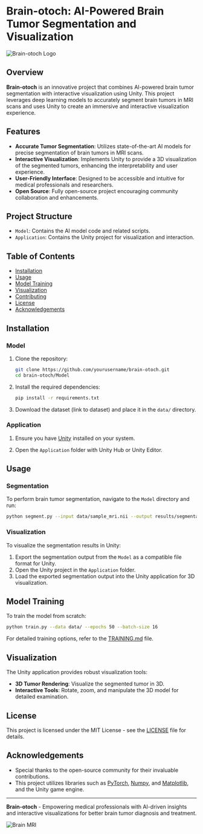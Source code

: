 
# Brain-otoch: AI-Powered Brain Tumor Segmentation and Visualization

![Brain-otoch Logo](path_to_logo_image)

## Overview

**Brain-otoch** is an innovative project that combines AI-powered brain tumor segmentation with interactive visualization using Unity. This project leverages deep learning models to accurately segment brain tumors in MRI scans and uses Unity to create an immersive and interactive visualization experience.

## Features

- **Accurate Tumor Segmentation**: Utilizes state-of-the-art AI models for precise segmentation of brain tumors in MRI scans.
- **Interactive Visualization**: Implements Unity to provide a 3D visualization of the segmented tumors, enhancing the interpretability and user experience.
- **User-Friendly Interface**: Designed to be accessible and intuitive for medical professionals and researchers.
- **Open Source**: Fully open-source project encouraging community collaboration and enhancements.

## Project Structure

- `Model`: Contains the AI model code and related scripts.
- `Application`: Contains the Unity project for visualization and interaction.

## Table of Contents

- [Installation](#installation)
- [Usage](#usage)
- [Model Training](#model-training)
- [Visualization](#visualization)
- [Contributing](#contributing)
- [License](#license)
- [Acknowledgements](#acknowledgements)

## Installation

### Model

1. Clone the repository:
    ```bash
    git clone https://github.com/yourusername/brain-otoch.git
    cd brain-otoch/Model
    ```

2. Install the required dependencies:
    ```bash
    pip install -r requirements.txt
    ```

3. Download the dataset (link to dataset) and place it in the `data/` directory.

### Application

1. Ensure you have [Unity](https://unity.com/) installed on your system.

2. Open the `Application` folder with Unity Hub or Unity Editor.

## Usage

### Segmentation

To perform brain tumor segmentation, navigate to the `Model` directory and run:
```bash
python segment.py --input data/sample_mri.nii --output results/segmentation_output.nii
```

### Visualization

To visualize the segmentation results in Unity:
1. Export the segmentation output from the `Model` as a compatible file format for Unity.
2. Open the Unity project in the `Application` folder.
3. Load the exported segmentation output into the Unity application for 3D visualization.

## Model Training

To train the model from scratch:
```bash
python train.py --data data/ --epochs 50 --batch-size 16
```
For detailed training options, refer to the [TRAINING.md](TRAINING.md) file.

## Visualization

The Unity application provides robust visualization tools:
- **3D Tumor Rendering**: Visualize the segmented tumor in 3D.
- **Interactive Tools**: Rotate, zoom, and manipulate the 3D model for detailed examination.

## License

This project is licensed under the MIT License - see the [LICENSE](LICENSE) file for details.

## Acknowledgements

- Special thanks to the open-source community for their invaluable contributions.
- This project utilizes libraries such as [PyTorch](https://pytorch.org/), [Numpy](https://numpy.org/), and [Matplotlib](https://matplotlib.org/), and the Unity game engine.

---

**Brain-otoch** - Empowering medical professionals with AI-driven insights and interactive visualizations for better brain tumor diagnosis and treatment.

![Brain MRI](path_to_brain_mri_image)
